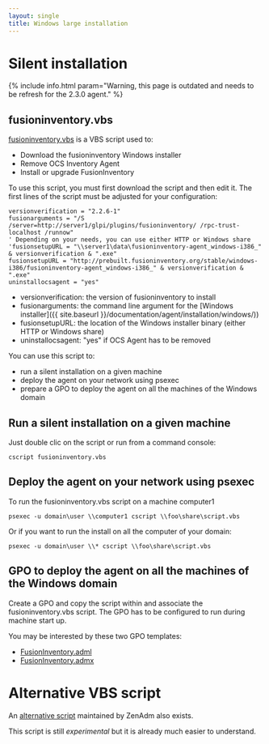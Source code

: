 ```yaml
---
layout: single
title: Windows large installation
---
```


# Silent installation

{% include info.html param="Warning, this page is outdated and needs to be refresh for the 2.3.0 agent." %}

## fusioninventory.vbs

[fusioninventory.vbs](https://raw.githubusercontent.com/fusioninventory/fusioninventory.github.io/master/_documentation/agent/installation/windows/fusioninventory.vbs) is a VBS script used to:

* Download the fusioninventory Windows installer
* Remove OCS Inventory Agent
* Install or upgrade FusionInventory

To use this script, you must first download the script and then edit it. The first lines of the script
must be adjusted for your configuration:

    versionverification = "2.2.6-1"
    fusionarguments = "/S /server=http://server1/glpi/plugins/fusioninventory/ /rpc-trust-localhost /runnow"
    ' Depending on your needs, you can use either HTTP or Windows share
    'fusionsetupURL = "\\server1\data\fusioninventory-agent_windows-i386_" & versionverification & ".exe"
    fusionsetupURL = "http://prebuilt.fusioninventory.org/stable/windows-i386/fusioninventory-agent_windows-i386_" & versionverification & ".exe"
    uninstallocsagent = "yes"

* versionverification: the version of fusioninventory to install
* fusionarguments: the command line argument for the [Windows installer]({{ site.baseurl }}/documentation/agent/installation/windows/))
* fusionsetupURL: the location of the Windows installer binary (either HTTP or Windows share)
* uninstallocsagent: "yes" if OCS Agent has to be removed


You can use this  script to:

* run a silent installation on a given machine
* deploy the agent on your network using psexec
* prepare a GPO to deploy the agent on all the machines of the Windows domain

## Run a silent installation on a given machine

Just double clic on the script or run from a command console:

    cscript fusioninventory.vbs

## Deploy the agent on your network using psexec

To run the fusioninventory.vbs script on a machine computer1

    psexec -u domain\user \\computer1 cscript \\foo\share\script.vbs


Or if you want to run the install on all the computer of your domain:

    psexec -u domain\user \\* cscript \\foo\share\script.vbs

## GPO to deploy the agent on all the machines of the Windows domain

Create a GPO and copy the script within and associate the fusioninventory.vbs script. The GPO has to be configured to run during machine start up.

You may be interested by these two GPO templates:

* [FusionInventory.adml](https://raw.githubusercontent.com/fusioninventory/fusioninventory.github.io/master/_documentation/agent/installation/windows/FusionInventory.adml)
* [FusionInventory.admx](https://raw.githubusercontent.com/fusioninventory/fusioninventory.github.io/master/_documentation/agent/installation/windows/FusionInventory.admx)

# Alternative VBS script

An [alternative script](https://raw.githubusercontent.com/fusioninventory/fusioninventory.github.io/master/_documentation/agent/installation/windows/fusioninventory-alternative.vbs) maintained
by ZenAdm also exists.

This script is still *experimental* but it is already much easier to understand.
